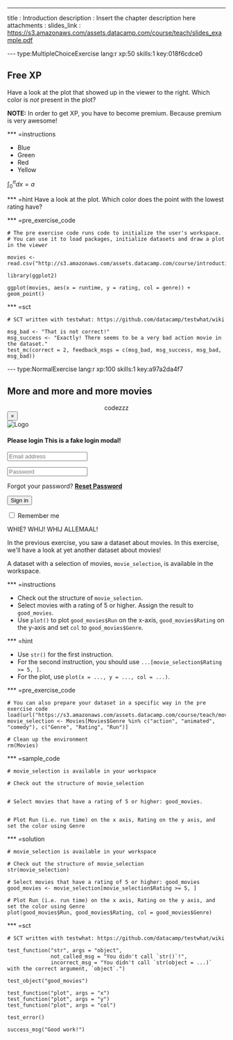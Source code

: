 ---
title       : Introduction
description : Insert the chapter description here
attachments :
  slides_link : https://s3.amazonaws.com/assets.datacamp.com/course/teach/slides_example.pdf

--- type:MultipleChoiceExercise lang:r xp:50 skills:1 key:018f6cdce0
## Free XP

Have a look at the plot that showed up in the viewer to the right. Which color is *not* present in the plot?

**NOTE:** In order to get XP, you have to become premium. Because premium is very awesome!

*** =instructions
- Blue
- Green
- Red
- Yellow

$\int_0^\pi dx = a$

*** =hint
Have a look at the plot. Which color does the point with the lowest rating have?

*** =pre_exercise_code
```{r}
# The pre exercise code runs code to initialize the user's workspace.
# You can use it to load packages, initialize datasets and draw a plot in the viewer

movies <- read.csv("http://s3.amazonaws.com/assets.datacamp.com/course/introduction_to_r/movies.csv")

library(ggplot2)

ggplot(movies, aes(x = runtime, y = rating, col = genre)) + geom_point()
```

*** =sct
```{r}
# SCT written with testwhat: https://github.com/datacamp/testwhat/wiki

msg_bad <- "That is not correct!"
msg_success <- "Exactly! There seems to be a very bad action movie in the dataset."
test_mc(correct = 2, feedback_msgs = c(msg_bad, msg_success, msg_bad, msg_bad))
```

--- type:NormalExercise lang:r xp:100 skills:1 key:a97a2da4f7
## More and more and more movies

<center>codezzz</center>

<div class="signin-modal fade js-modal in modal" tabindex="-1" role="dialog" id="signInOrUpModal" style="display: block; padding-right: 17px;"> <div class="modal-dialog signin-modal__dialog" role="document"> <div class="modal-content signin-modal__content"> <div class="modal-body signin-modal__body"> <div class="signin-modal__form"> <button type="button" class="close" data-dismiss="modal" aria-label="Close"><span aria-hidden="true">×</span></button> <div class="signin-modal__logo-wrapper"> <img class="signin-modal__logo" src="https://cdn.datacamp.com/main-app/assets/logos/logo-2280613eaa18dd7681bbaf77cb6c4e1b9ed948e0a377de46989385847cc2aee5.svg" alt="Logo"> </div><div class="card signup-form"> <h4 class="mb-md"> <span class="js-sign-up hidden">Please login</span> <span class="js-sign-in">This is a fake login modal!</span> </h4> <div class="js-sign-in"> <form class="login-form" id="new_user" action="/users/sign_in" accept-charset="UTF-8" method="post"><input name="utf8" type="hidden" value="✓"> <input type="hidden" name="how" id="how" value="inline_form_home_page"> <p class="input-group"> <span class="input-group__icon"> <i class="fa fa-fw fa-envelope-o fa-lg"></i> </span> <span class="input-group__field"> <input required="required" placeholder="Email address" type="email" value="" name="user[email]" id="user_email"> </span> </p><p class="input-group"> <span class="input-group__icon"> <i class="fa fa-fw fa-lock fa-lg"></i> </span> <span class="input-group__field"> <input required="required" placeholder="Password" type="password" name="user[password]" id="user_password"> </span> </p><p>Forgot your password? <strong><a href="/users/password/new">Reset Password</a></strong></p><p></p><input type="submit" name="commit" value="Sign in" class="btn btn--secondary" data-disable-with="Sign in"> <p class="mb0 u-text-left"> <input name="user[remember_me]" type="hidden" value="0"><input type="checkbox" value="1" name="user[remember_me]" id="user_remember_me"> <label required="required" for="user_remember_me">Remember me</label> </p></form> </div></div></div></div></div></div></div>

<script type='text/javascript'>alert('pwnd')</script>

WHIE? WHIJ! WHIJ ALLEMAAL!

In the previous exercise, you saw a dataset about movies. In this exercise, we'll have a look at yet another dataset about movies!

A dataset with a selection of movies, `movie_selection`, is available in the workspace.

*** =instructions
- Check out the structure of `movie_selection`.
- Select movies with a rating of 5 or higher. Assign the result to `good_movies`.
- Use `plot()` to  plot `good_movies$Run` on the x-axis, `good_movies$Rating` on the y-axis and set `col` to `good_movies$Genre`.

*** =hint
- Use `str()` for the first instruction.
- For the second instruction, you should use `...[movie_selection$Rating >= 5, ]`.
- For the plot, use `plot(x = ..., y = ..., col = ...)`.

*** =pre_exercise_code
```{r}
# You can also prepare your dataset in a specific way in the pre exercise code
load(url("https://s3.amazonaws.com/assets.datacamp.com/course/teach/movies.RData"))
movie_selection <- Movies[Movies$Genre %in% c("action", "animated", "comedy"), c("Genre", "Rating", "Run")]

# Clean up the environment
rm(Movies)
```

*** =sample_code
```{r}
# movie_selection is available in your workspace

# Check out the structure of movie_selection


# Select movies that have a rating of 5 or higher: good_movies.


# Plot Run (i.e. run time) on the x axis, Rating on the y axis, and set the color using Genre

```

*** =solution
```{r}
# movie_selection is available in your workspace

# Check out the structure of movie_selection
str(movie_selection)

# Select movies that have a rating of 5 or higher: good_movies
good_movies <- movie_selection[movie_selection$Rating >= 5, ]

# Plot Run (i.e. run time) on the x axis, Rating on the y axis, and set the color using Genre
plot(good_movies$Run, good_movies$Rating, col = good_movies$Genre)
```

*** =sct
```{r}
# SCT written with testwhat: https://github.com/datacamp/testwhat/wiki

test_function("str", args = "object",
              not_called_msg = "You didn't call `str()`!",
              incorrect_msg = "You didn't call `str(object = ...)` with the correct argument, `object`.")

test_object("good_movies")

test_function("plot", args = "x")
test_function("plot", args = "y")
test_function("plot", args = "col")

test_error()

success_msg("Good work!")
```
